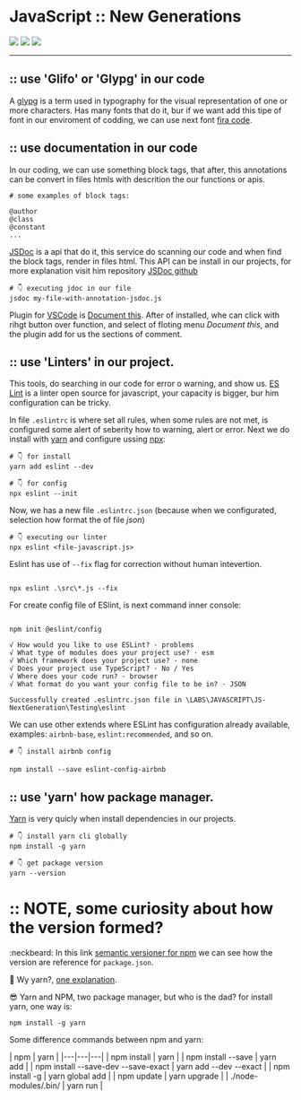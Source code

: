 # JavaScript :: New Generations
![](https://img.shields.io/badge/by-Alejandro.Fuentes-informational?style=flat&logoColor=white&color=cdcdcd)
![](https://img.shields.io/badge/Editor-Visual_Studio_Code-informational?style=flat&logo=visual-studio-code&logoColor=white&color=007ACC)
![](https://img.shields.io/badge/Code-JavaScript-informational?style=flat&logo=javascript&logoColor=white&color=F7DF1E)

---


## :: use 'Glifo' or 'Glypg' in our code
A [glypg][link-wiki-glyph] is a term used in typography for the visual representation of one or more characters.
Has many fonts that do it, bur if we want add  this tipe of font in our enviroment of codding, we can use next font [fira code][link-github-firacode].

## :: use documentation in our code
In our coding, we can use something block tags, that after, this annotations can be convert in files htmls with descrition the our functions or apis.

```
# some examples of block tags:

@author
@class
@constant
...
```

[JSDoc][link-jsdoc] is a api that do it, this service do scanning our code and when find the block tags, render in files html.
This API can be install in our projects, for more explanation visit him repository [JSDoc github][link-github-jsdoc]

```shell
# 👇️ executing jdoc in our file
jsdoc my-file-with-annotation-jsdoc.js
```

Plugin for [VSCode][link-vscode] is [Document this][link-github-plugin-documentthis]. After of installed, whe can click with rihgt button over function, and select of floting menu *Document this*, and the plugin add for us the sections of comment.

## :: use 'Linters' in our project.
This tools, do searching in our code for error o warning, and show us.
[ES Lint][link-eslint] is a linter open source for javascript, your capacity is bigger, bur him configuration can be tricky. 

In file `.eslintrc` is where set all rules, when some rules are not met, is configured some alert of seberity how to warning, alert or error. Next we do install with [yarn][link-yarn] and configure ussing [npx][link-npx]:

```shell
# 👇️ for install
yarn add eslint --dev

# 👇️ for config
npx eslint --init
```
Now, we has a new file `.eslintrc.json` (because when we configurated, selection how format the of file *json*)

```shell
# 👇️ executing our linter
npx eslint <file-javascript.js>
```

Eslint has use of `--fix` flag for correction without human intevertion.

```shell

npx eslint .\src\*.js --fix
```

For create config file of ESlint, is next command inner console:

```shell

npm init @eslint/config

√ How would you like to use ESLint? · problems
√ What type of modules does your project use? · esm
√ Which framework does your project use? · none
√ Does your project use TypeScript? · No / Yes
√ Where does your code run? · browser
√ What format do you want your config file to be in? · JSON

Successfully created .eslintrc.json file in \LABS\JAVASCRIPT\JS-NextGeneration\Testing\eslint

```

We can use other extends where ESLint has configuration already available, examples: `airbnb-base`, `eslint:recommended`, and so on.

```shell
# 👇️ install airbnb config

npm install --save eslint-config-airbnb
```

## :: use 'yarn' how package manager.
[Yarn][link-yarn] is very quicly when install dependencies in our projects.

```shell
# 👇️ install yarn cli globally
npm install -g yarn

# 👇️ get package version
yarn --version
```

# :: NOTE, some curiosity about how the version formed?

:neckbeard: In this link [semantic versioner for npm][link-semantic-version-npm] we can see how the version are reference for `package.json`.


:page_with_curl: Wy yarn?, [one explanation][link-yarn-explanation].

:sunglasses: Yarn and NPM, two package manager, but who is the dad? for install yarn, one way is:

```shell
npm install -g yarn
```

Some difference commands between npm and yarn:

| npm | yarn |
|---|---|---|
| npm install | yarn |
| npm install <package> --save | yarn add <package> |
| npm install <package> --save-dev --save-exact | yarn add <package> --dev --exact |
| npm install -g <package> | yarn global add <package> |
| npm update | yarn upgrade |
| ./node-modules/.bin/<package>  | yarn run <package> |

<!-- references, link, on so on -->
[link-wiki-glyph]: https://en.wikipedia.org/wiki/Glyph

[link-github-firacode]: https://github.com/tonsky/FiraCode
[link-github-jsdoc]: https://github.com/jsdoc/jsdoc
[link-github-plugin-documentthis]: https://github.com/oouo-diogo-perdigao/vscode-docthis

[link-jsdoc]: https://jsdoc.app/
[link-vscode]: https://code.visualstudio.com/
[link-yarn]: https://yarnpkg.com/
[link-npx]: https://www.npmjs.com/package/npx
[link-eslint]: https://eslint.org/
[link-semantic-version-npm]: https://www.npmjs.com/package/semver
[link-yarn-explanation]: https://engineering.fb.com/2016/10/11/web/yarn-a-new-package-manager-for-javascript/
